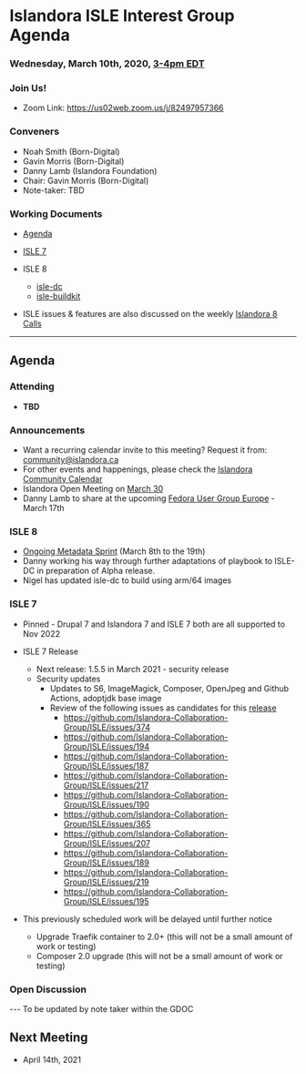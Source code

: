 # Islandora ISLE Interest Group Agenda
### Wednesday, March 10th, 2020, [3-4pm EDT](http://www.thetimezoneconverter.com/?t=1%20pm&tz=Toronto&)

### Join Us!
* Zoom Link: https://us02web.zoom.us/j/82497957366

### Conveners
* Noah Smith (Born-Digital)
* Gavin Morris (Born-Digital)
* Danny Lamb (Islandora Foundation)
* Chair: Gavin Morris (Born-Digital)
* Note-taker: TBD

### Working Documents

* [Agenda](https://docs.google.com/document/d/1QZH-JFfroIA8NUFJu2NDwbmKV6ygCY7SjW001g8FeOU)

* [ISLE 7](https://github.com/Islandora-Collaboration-Group/ISLE)

* ISLE 8
  * [isle-dc](https://github.com/Islandora-Devops/isle-dc)
  * [isle-buildkit](https://github.com/Islandora-Devops/isle-buildkit)

* ISLE issues & features are also discussed on the weekly [Islandora 8 Calls](https://github.com/Islandora/documentation/wiki/2020)

---

## Agenda

### Attending

* **TBD**

### Announcements

* Want a recurring calendar invite to this meeting? Request it from: [community@islandora.ca](mailto:community@islandora.ca)
* For other events and happenings, please check the [Islandora Community Calendar](https://calendar.google.com/calendar/u/0/embed?src=96s6v709n719hapqtt9m8vj588@group.calendar.google.com&ctz=America/Halifax&pli=1)
* Islandora Open Meeting on [March 30](https://docs.google.com/document/d/1IqUAxFq59HQPFjp4pAuZB80-bLqLZ2XIksopu4uzsL8/edit)
* Danny Lamb to share at the upcoming [Fedora User Group Europe](https://wiki.lyrasis.org/display/FF/2021-03+Online+Fedora+Users+Group+Meeting+-+European+Timezones) - March 17th

### ISLE 8

* [Ongoing Metadata Sprint](https://islandora.ca/content/upcoming-sprint-metadata) (March 8th to the 19th)
* Danny working his way through further adaptations of playbook to ISLE-DC in preparation of Alpha release.
* Nigel has updated isle-dc to build using arm/64 images


### ISLE 7

* Pinned - Drupal 7 and Islandora 7 and ISLE 7 both are all supported to Nov 2022

* ISLE 7 Release
  * Next release: 1.5.5 in March 2021 - security release
  * Security updates
    * Updates to S6, ImageMagick, Composer, OpenJpeg and Github Actions, adoptjdk base image
    * Review of the following issues as candidates for this [release](https://github.com/Islandora-Collaboration-Group/ISLE/projects/5 )
      * https://github.com/Islandora-Collaboration-Group/ISLE/issues/374
      * https://github.com/Islandora-Collaboration-Group/ISLE/issues/194
      * https://github.com/Islandora-Collaboration-Group/ISLE/issues/187
      * https://github.com/Islandora-Collaboration-Group/ISLE/issues/217
      * https://github.com/Islandora-Collaboration-Group/ISLE/issues/190
      * https://github.com/Islandora-Collaboration-Group/ISLE/issues/365
      * https://github.com/Islandora-Collaboration-Group/ISLE/issues/207
      * https://github.com/Islandora-Collaboration-Group/ISLE/issues/189
      * https://github.com/Islandora-Collaboration-Group/ISLE/issues/219
      * https://github.com/Islandora-Collaboration-Group/ISLE/issues/195

* This previously scheduled work will be delayed until further notice
  * Upgrade Traefik container to 2.0+ (this will not be a small amount of work or testing)
  * Composer 2.0 upgrade (this will not be a small amount of work or testing) 

### Open Discussion

--- To be updated by note taker within the GDOC

## Next Meeting

* April 14th, 2021
